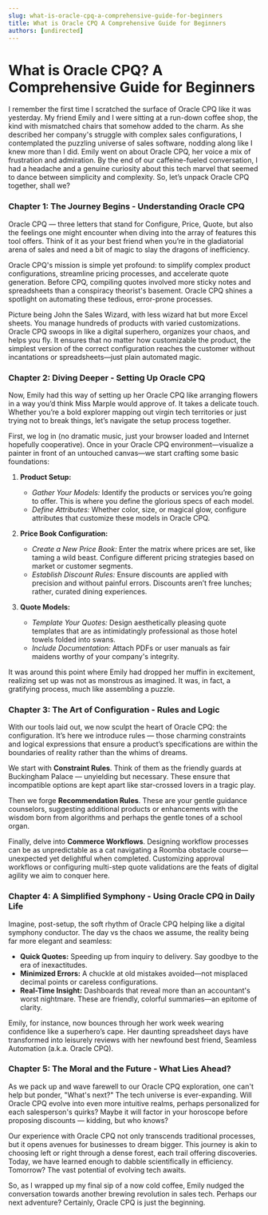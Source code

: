 ```yaml
---
slug: what-is-oracle-cpq-a-comprehensive-guide-for-beginners
title: What is Oracle CPQ A Comprehensive Guide for Beginners
authors: [undirected]
---
```



# What is Oracle CPQ? A Comprehensive Guide for Beginners

I remember the first time I scratched the surface of Oracle CPQ like it was yesterday. My friend Emily and I were sitting at a run-down coffee shop, the kind with mismatched chairs that somehow added to the charm. As she described her company's struggle with complex sales configurations, I contemplated the puzzling universe of sales software, nodding along like I knew more than I did. Emily went on about Oracle CPQ, her voice a mix of frustration and admiration. By the end of our caffeine-fueled conversation, I had a headache and a genuine curiosity about this tech marvel that seemed to dance between simplicity and complexity. So, let’s unpack Oracle CPQ together, shall we?

### Chapter 1: The Journey Begins - Understanding Oracle CPQ

Oracle CPQ — three letters that stand for Configure, Price, Quote, but also the feelings one might encounter when diving into the array of features this tool offers. Think of it as your best friend when you’re in the gladiatorial arena of sales and need a bit of magic to slay the dragons of inefficiency.

Oracle CPQ's mission is simple yet profound: to simplify complex product configurations, streamline pricing processes, and accelerate quote generation. Before CPQ, compiling quotes involved more sticky notes and spreadsheets than a conspiracy theorist's basement. Oracle CPQ shines a spotlight on automating these tedious, error-prone processes.

Picture being John the Sales Wizard, with less wizard hat but more Excel sheets. You manage hundreds of products with varied customizations. Oracle CPQ swoops in like a digital superhero, organizes your chaos, and helps you fly. It ensures that no matter how customizable the product, the simplest version of the correct configuration reaches the customer without incantations or spreadsheets—just plain automated magic.

### Chapter 2: Diving Deeper - Setting Up Oracle CPQ

Now, Emily had this way of setting up her Oracle CPQ like arranging flowers in a way you’d think Miss Marple would approve of. It takes a delicate touch. Whether you’re a bold explorer mapping out virgin tech territories or just trying not to break things, let’s navigate the setup process together.

First, we log in (no dramatic music, just your browser loaded and Internet hopefully cooperative). Once in your Oracle CPQ environment—visualize a painter in front of an untouched canvas—we start crafting some basic foundations:

1. **Product Setup:**
   - *Gather Your Models:* Identify the products or services you’re going to offer. This is where you define the glorious specs of each model.
   - *Define Attributes:* Whether color, size, or magical glow, configure attributes that customize these models in Oracle CPQ.

2. **Price Book Configuration:**
   - *Create a New Price Book:* Enter the matrix where prices are set, like taming a wild beast. Configure different pricing strategies based on market or customer segments.
   - *Establish Discount Rules:* Ensure discounts are applied with precision and without painful errors. Discounts aren’t free lunches; rather, curated dining experiences.

3. **Quote Models:**
   - *Template Your Quotes:* Design aesthetically pleasing quote templates that are as intimidatingly professional as those hotel towels folded into swans.
   - *Include Documentation:* Attach PDFs or user manuals as fair maidens worthy of your company's integrity.

It was around this point where Emily had dropped her muffin in excitement, realizing set up was not as monstrous as imagined. It was, in fact, a gratifying process, much like assembling a puzzle.

### Chapter 3: The Art of Configuration - Rules and Logic

With our tools laid out, we now sculpt the heart of Oracle CPQ: the configuration. It’s here we introduce rules — those charming constraints and logical expressions that ensure a product’s specifications are within the boundaries of reality rather than the whims of dreams.

We start with **Constraint Rules**. Think of them as the friendly guards at Buckingham Palace — unyielding but necessary. These ensure that incompatible options are kept apart like star-crossed lovers in a tragic play.

Then we forge **Recommendation Rules**. These are your gentle guidance counselors, suggesting additional products or enhancements with the wisdom born from algorithms and perhaps the gentle tones of a school organ.

Finally, delve into **Commerce Workflows**. Designing workflow processes can be as unpredictable as a cat navigating a Roomba obstacle course—unexpected yet delightful when completed. Customizing approval workflows or configuring multi-step quote validations are the feats of digital agility we aim to conquer here.

### Chapter 4: A Simplified Symphony - Using Oracle CPQ in Daily Life

Imagine, post-setup, the soft rhythm of Oracle CPQ helping like a digital symphony conductor. The day vs the chaos we assume, the reality being far more elegant and seamless:

- **Quick Quotes:** Speeding up from inquiry to delivery. Say goodbye to the era of inexactitudes.
- **Minimized Errors:** A chuckle at old mistakes avoided—not misplaced decimal points or careless configurations.
- **Real-Time Insight:** Dashboards that reveal more than an accountant's worst nightmare. These are friendly, colorful summaries—an epitome of clarity.

Emily, for instance, now bounces through her work week wearing confidence like a superhero’s cape. Her daunting spreadsheet days have transformed into leisurely reviews with her newfound best friend, Seamless Automation (a.k.a. Oracle CPQ).

### Chapter 5: The Moral and the Future - What Lies Ahead?

As we pack up and wave farewell to our Oracle CPQ exploration, one can't help but ponder, "What's next?" The tech universe is ever-expanding. Will Oracle CPQ evolve into even more intuitive realms, perhaps personalized for each salesperson's quirks? Maybe it will factor in your horoscope before proposing discounts — kidding, but who knows?

Our experience with Oracle CPQ not only transcends traditional processes, but it opens avenues for businesses to dream bigger. This journey is akin to choosing left or right through a dense forest, each trail offering discoveries. Today, we have learned enough to dabble scientifically in efficiency. Tomorrow? The vast potential of evolving tech awaits.

So, as I wrapped up my final sip of a now cold coffee, Emily nudged the conversation towards another brewing revolution in sales tech. Perhaps our next adventure? Certainly, Oracle CPQ is just the beginning.